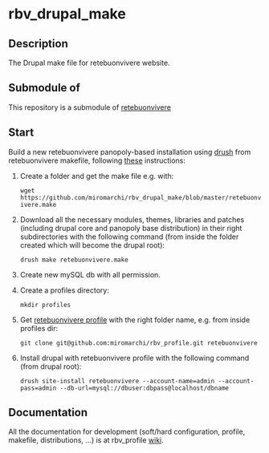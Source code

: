 rbv_drupal_make
===============

Description
-----------
The Drupal make file for retebuonvivere website.

Submodule of
------------
This repository is a submodule of [retebuonvivere][0]

Start
-----
Build a new retebuonvivere panopoly-based installation using [drush][3] from retebuonvivere makefile, following [these][2] instructions: 

1. Create a folder and get the make file e.g. with:
   
   `wget https://github.com/miromarchi/rbv_drupal_make/blob/master/retebuonvivere.make`

2. Download all the necessary modules, themes, libraries and patches (including drupal core and panopoly base distribution) in their right subdirectories with the following command (from inside the folder created which will become the drupal root):

   `drush make retebuonvivere.make`

3. Create new mySQL db with all permission.

4. Create a profiles directory:

   `mkdir profiles`
   
5. Get [retebuonvivere profile][4] with the right folder name, e.g. from inside profiles dir:

   `git clone git@github.com:miromarchi/rbv_profile.git retebuonvivere`

6. Install drupal with retebuonvivere profile with the following command (from drupal root):

   `drush site-install retebuonvivere --account-name=admin --account-pass=admin --db-url=mysql://dbuser:dbpass@localhost/dbname`

Documentation
-------------
All the documentation for development (soft/hard configuration, profile, makefile, distributions, ...) is at rbv_profile [wiki][1].

[0]: https://github.com/fonzy85vr/retebuonvivere
[1]: https://github.com/miromarchi/rbv_profile/wiki
[2]: https://drupal.org/project/drush_make
[3]: https://drupal.org/project/drush
[4]: https://github.com/miromarchi/rbv_profile
